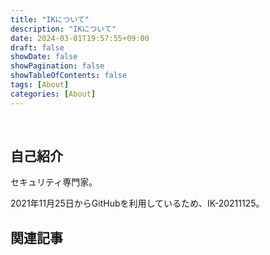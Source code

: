 ```yaml
---
title: "IKについて"
description: "IKについて"
date: 2024-03-01T19:57:55+09:00
draft: false
showDate: false
showPagination: false
showTableOfContents: false
tags: [About]
categories: [About]
---
```


<br>

## 自己紹介

セキュリティ専門家。

2021年11月25日からGitHubを利用しているため、IK-20211125。

<!-- ## 旧 GitHub Pages

[文字数チェッカー](https://IK-20211125.github.io/checker.html) -->

## 関連記事